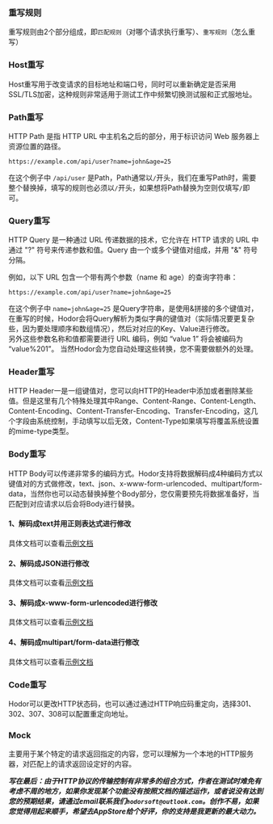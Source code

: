 ### 重写规则
重写规则由2个部分组成，即`匹配规则`（对哪个请求执行重写）、`重写规则`（怎么重写）

### Host重写
Host重写用于改变请求的目标地址和端口号，同时可以重新确定是否采用SSL/TLS加密，这种规则非常适用于测试工作中频繁切换测试服和正式服地址。
### Path重写
HTTP Path 是指 HTTP URL 中主机名之后的部分，用于标识访问 Web 服务器上资源位置的路径。

    https://example.com/api/user?name=john&age=25
    
在这个例子中 `/api/user` 是Path，Path通常以`/`开头，我们在重写Path时，需要整个替换掉，填写的规则也必须以`/`开头，如果想将Path替换为空则仅填写`/`即可。

### Query重写
HTTP Query 是一种通过 URL 传递数据的技术，它允许在 HTTP 请求的 URL 中通过 "?" 符号来传递参数和值。Query 由一个或多个键值对组成，并用 "&" 符号分隔。  

例如，以下 URL 包含一个带有两个参数（name 和 age）的查询字符串：

    https://example.com/api/user?name=john&age=25
    
在这个例子中 `name=john&age=25` 是Query字符串，是使用&拼接的多个键值对，在重写的时候，Hodor会将Query解析为类似字典的键值对（实际情况要更复杂些，因为要处理顺序和数组情况），然后对对应的Key、Value进行修改。  
另外这些参数名称和值都需要进行 URL 编码，例如 “value 1” 将会被编码为 “value%201”。 当然Hodor会为您自动处理这些转换，您不需要做额外的处理。

### Header重写
HTTP Header一是一组键值对，您可以向HTTP的Header中添加或者删除某些值。但是这里有几个特殊处理其中Range、Content-Range、Content-Length、Content-Encoding、Content-Transfer-Encoding、Transfer-Encoding，这几个字段由系统控制，手动填写以后无效，Content-Type如果填写将覆盖系统设置的mime-type类型。

### Body重写
HTTP Body可以传递非常多的编码方式。Hodor支持将数据解码成4种编码方式以键值对的方式做修改，text、json、x-www-form-urlencoded、multipart/form-data，当然你也可以动态替换掉整个Body部分，您仅需要预先将数据准备好，当匹配到对应请求以后会将Body进行替换。

#### 1、解码成text并用正则表达式进行修改

具体文档可以查看[示例文档](https://ximlu.github.io/hodor/regex_sample_zh.html)

#### 2、解码成JSON进行修改

具体文档可以查看[示例文档](https://ximlu.github.io/hodor/json_sample_zh.html)

#### 3、解码成x-www-form-urlencoded进行修改

具体文档可以查看[示例文档](https://ximlu.github.io/hodor/url_encoded_sample_zh.html)
  
#### 4、解码成multipart/form-data进行修改

具体文档可以查看[示例文档](https://ximlu.github.io/hodor/form_sample_zh.html)

### Code重写

Hodor可以更改HTTP状态码，也可以通过通过HTTP响应码重定向，选择301、302、307、308可以配置重定向地址。

### Mock
主要用于某个特定的请求返回指定的内容，您可以理解为一个本地的HTTP服务器，对匹配上的请求返回设定好的内容。  

  
***写在最后：由于HTTP协议的传输控制有非常多的组合方式，作者在测试时难免有考虑不周的地方，如果你发现某个功能没有按照文档的描述运作，或者说没有达到您的预期结果，请通过email联系我们`hodorsoft@outlook.com`。创作不易，如果您觉得用起来顺手，希望去AppStore给个好评，你的支持是我更新的最大动力。***
